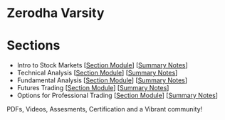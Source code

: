 # Zerodha Varsity 

# Sections

- Intro to Stock Markets [[Section Module](https://github.com/abhx7/Economics-and-Finance/blob/main/Zerodha_Varsity/1_Module_Introduction%20to%20Stock%20Markets.pdf)] [[Summary Notes](https://github.com/abhx7/Economics-and-Finance/blob/main/Zerodha_Varsity/IntroToStocks.md)]
- Technical Analysis [[Section Module](https://github.com/abhx7/Economics-and-Finance/blob/main/Zerodha_Varsity/2_Module_Technical%20Analysis.pdf)] [[Summary Notes](https://github.com/abhx7/Economics-and-Finance/blob/main/Zerodha_Varsity/TA.md)]
- Fundamental Analysis [[Section Module](https://github.com/abhx7/Economics-and-Finance/blob/main/Zerodha_Varsity/3_Module_Fundamental%20Analysis.pdf)] [[Summary Notes](https://github.com/abhx7/Economics-and-Finance/blob/main/Zerodha_Varsity/FA.md)]
- Futures Trading [[Section Module](https://github.com/abhx7/Economics-and-Finance/blob/main/Zerodha_Varsity/Module%204_Futures%20Trading.pdf)] [[Summary Notes](https://github.com/abhx7/Economics-and-Finance/blob/main/Zerodha_Varsity/FuturesTrading.md)]
- Options for Professional Trading [[Section Module](https://github.com/abhx7/Economics-and-Finance/blob/main/Zerodha_Varsity/5_Module_Options-Theory-for-Professional-Trading.pdf)] [[Summary Notes](https://github.com/abhx7/Economics-and-Finance/blob/main/Zerodha_Varsity/OptionsTheoryforProfessionalTrading.md)]

PDFs, Videos, Assesments, Certification and a Vibrant community!

